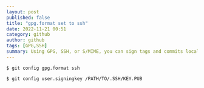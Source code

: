 ```yaml
---
layout: post
published: false
title: "gpg.format set to ssh"
date: 2022-11-21 00:51
category: github
author: github
tags: [GPG,SSH]
summary: Using GPG, SSH, or S/MIME, you can sign tags and commits locally. These tags or commits are marked as verified on GitHub so other people can be confident that the changes come from a trusted source.
---
```


```
$ git config gpg.format ssh
```
```
$ git config user.signingkey /PATH/TO/.SSH/KEY.PUB
```